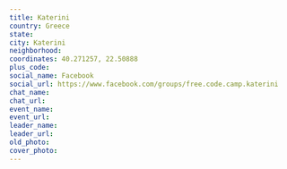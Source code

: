 ```yaml
---
title: Katerini
country: Greece
state: 
city: Katerini
neighborhood: 
coordinates: 40.271257, 22.50888
plus_code:
social_name: Facebook
social_url: https://www.facebook.com/groups/free.code.camp.katerini
chat_name:
chat_url:
event_name:
event_url:
leader_name:
leader_url:
old_photo: 
cover_photo:
---
```

